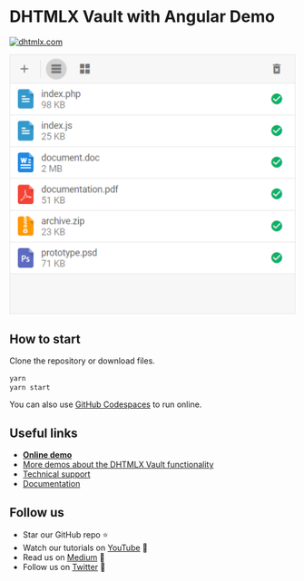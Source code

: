# DHTMLX Vault with Angular Demo

[![dhtmlx.com](https://img.shields.io/badge/made%20by-DHTMLX-blue)](https://dhtmlx.com/)

![DHTMLX Vault with Angular Demo](https://raw.githubusercontent.com/DHTMLX/angular-vault-demo/master/vault.png)


## How to start

Clone the repository or download files.

```
yarn 
yarn start
```

You can also use [GitHub Codespaces](https://docs.github.com/en/codespaces/developing-in-a-codespace/creating-a-codespace-for-a-repository) to run online.

## Useful links

- **[Online demo](https://replit.com/@dhtmlx/dhtmlx-vault-with-angular)**
- [More demos about the DHTMLX Vault functionality](https://snippet.dhtmlx.com/26x2jra2?tag=vault)
- [Technical support ](https://forum.dhtmlx.com/c/vault)
- [Documentation](https://docs.dhtmlx.com/vault)

## Follow us

- Star our GitHub repo :star:
- Watch our tutorials on [YouTube](https://www.youtube.com/user/dhtmlx/videos) :eyes:
- Read us on [Medium](https://dhtmlx.medium.com) :newspaper:
- Follow us on [Twitter](https://twitter.com/dhtmlx) :feet:
